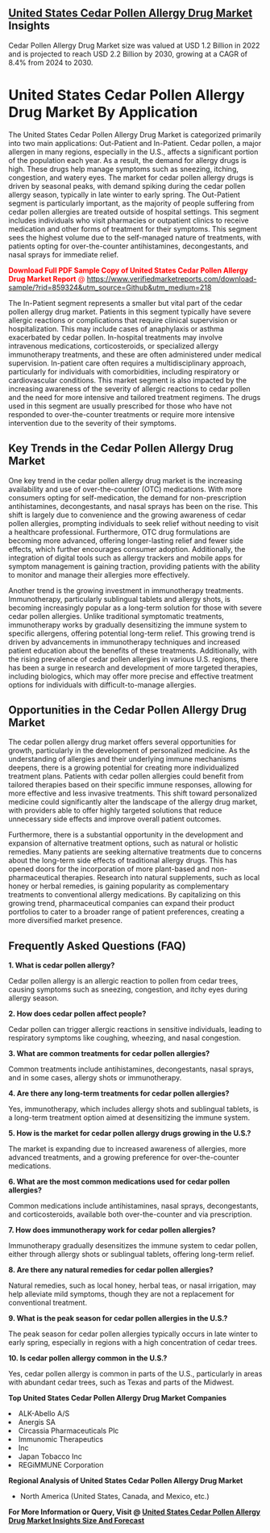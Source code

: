 <h2><a href="https://www.verifiedmarketreports.com/download-sample/?rid=859324&amp;utm_source=Github&amp;utm_medium=218" target="_blank">United States Cedar Pollen Allergy Drug Market</a> Insights</h2><p>Cedar Pollen Allergy Drug Market size was valued at USD 1.2 Billion in 2022 and is projected to reach USD 2.2 Billion by 2030, growing at a CAGR of 8.4% from 2024 to 2030.</p><p><h1>United States Cedar Pollen Allergy Drug Market By Application</h1> <p>The United States Cedar Pollen Allergy Drug Market is categorized primarily into two main applications: Out-Patient and In-Patient. Cedar pollen, a major allergen in many regions, especially in the U.S., affects a significant portion of the population each year. As a result, the demand for allergy drugs is high. These drugs help manage symptoms such as sneezing, itching, congestion, and watery eyes. The market for cedar pollen allergy drugs is driven by seasonal peaks, with demand spiking during the cedar pollen allergy season, typically in late winter to early spring. The Out-Patient segment is particularly important, as the majority of people suffering from cedar pollen allergies are treated outside of hospital settings. This segment includes individuals who visit pharmacies or outpatient clinics to receive medication and other forms of treatment for their symptoms. This segment sees the highest volume due to the self-managed nature of treatments, with patients opting for over-the-counter antihistamines, decongestants, and nasal sprays for immediate relief.</p> <p><p><span class=""><span style="color: #ff0000;"><strong>Download Full PDF Sample Copy of United States Cedar Pollen Allergy Drug Market Report</strong> @ </span><a href="https://www.verifiedmarketreports.com/download-sample/?rid=859324&amp;utm_source=Github&amp;utm_medium=218" target="_blank">https://www.verifiedmarketreports.com/download-sample/?rid=859324&amp;utm_source=Github&amp;utm_medium=218</a></span></p></p> <p>The In-Patient segment represents a smaller but vital part of the cedar pollen allergy drug market. Patients in this segment typically have severe allergic reactions or complications that require clinical supervision or hospitalization. This may include cases of anaphylaxis or asthma exacerbated by cedar pollen. In-hospital treatments may involve intravenous medications, corticosteroids, or specialized allergy immunotherapy treatments, and these are often administered under medical supervision. In-patient care often requires a multidisciplinary approach, particularly for individuals with comorbidities, including respiratory or cardiovascular conditions. This market segment is also impacted by the increasing awareness of the severity of allergic reactions to cedar pollen and the need for more intensive and tailored treatment regimens. The drugs used in this segment are usually prescribed for those who have not responded to over-the-counter treatments or require more intensive intervention due to the severity of their symptoms.</p> <h2>Key Trends in the Cedar Pollen Allergy Drug Market</h2> <p>One key trend in the cedar pollen allergy drug market is the increasing availability and use of over-the-counter (OTC) medications. With more consumers opting for self-medication, the demand for non-prescription antihistamines, decongestants, and nasal sprays has been on the rise. This shift is largely due to convenience and the growing awareness of cedar pollen allergies, prompting individuals to seek relief without needing to visit a healthcare professional. Furthermore, OTC drug formulations are becoming more advanced, offering longer-lasting relief and fewer side effects, which further encourages consumer adoption. Additionally, the integration of digital tools such as allergy trackers and mobile apps for symptom management is gaining traction, providing patients with the ability to monitor and manage their allergies more effectively.</p> <p>Another trend is the growing investment in immunotherapy treatments. Immunotherapy, particularly sublingual tablets and allergy shots, is becoming increasingly popular as a long-term solution for those with severe cedar pollen allergies. Unlike traditional symptomatic treatments, immunotherapy works by gradually desensitizing the immune system to specific allergens, offering potential long-term relief. This growing trend is driven by advancements in immunotherapy techniques and increased patient education about the benefits of these treatments. Additionally, with the rising prevalence of cedar pollen allergies in various U.S. regions, there has been a surge in research and development of more targeted therapies, including biologics, which may offer more precise and effective treatment options for individuals with difficult-to-manage allergies.</p> <h2>Opportunities in the Cedar Pollen Allergy Drug Market</h2> <p>The cedar pollen allergy drug market offers several opportunities for growth, particularly in the development of personalized medicine. As the understanding of allergies and their underlying immune mechanisms deepens, there is a growing potential for creating more individualized treatment plans. Patients with cedar pollen allergies could benefit from tailored therapies based on their specific immune responses, allowing for more effective and less invasive treatments. This shift toward personalized medicine could significantly alter the landscape of the allergy drug market, with providers able to offer highly targeted solutions that reduce unnecessary side effects and improve overall patient outcomes.</p> <p>Furthermore, there is a substantial opportunity in the development and expansion of alternative treatment options, such as natural or holistic remedies. Many patients are seeking alternative treatments due to concerns about the long-term side effects of traditional allergy drugs. This has opened doors for the incorporation of more plant-based and non-pharmaceutical therapies. Research into natural supplements, such as local honey or herbal remedies, is gaining popularity as complementary treatments to conventional allergy medications. By capitalizing on this growing trend, pharmaceutical companies can expand their product portfolios to cater to a broader range of patient preferences, creating a more diversified market presence.</p> <h2>Frequently Asked Questions (FAQ)</h2> <p><b>1. What is cedar pollen allergy?</b></p> <p>Cedar pollen allergy is an allergic reaction to pollen from cedar trees, causing symptoms such as sneezing, congestion, and itchy eyes during allergy season.</p> <p><b>2. How does cedar pollen affect people?</b></p> <p>Cedar pollen can trigger allergic reactions in sensitive individuals, leading to respiratory symptoms like coughing, wheezing, and nasal congestion.</p> <p><b>3. What are common treatments for cedar pollen allergies?</b></p> <p>Common treatments include antihistamines, decongestants, nasal sprays, and in some cases, allergy shots or immunotherapy.</p> <p><b>4. Are there any long-term treatments for cedar pollen allergies?</b></p> <p>Yes, immunotherapy, which includes allergy shots and sublingual tablets, is a long-term treatment option aimed at desensitizing the immune system.</p> <p><b>5. How is the market for cedar pollen allergy drugs growing in the U.S.?</b></p> <p>The market is expanding due to increased awareness of allergies, more advanced treatments, and a growing preference for over-the-counter medications.</p> <p><b>6. What are the most common medications used for cedar pollen allergies?</b></p> <p>Common medications include antihistamines, nasal sprays, decongestants, and corticosteroids, available both over-the-counter and via prescription.</p> <p><b>7. How does immunotherapy work for cedar pollen allergies?</b></p> <p>Immunotherapy gradually desensitizes the immune system to cedar pollen, either through allergy shots or sublingual tablets, offering long-term relief.</p> <p><b>8. Are there any natural remedies for cedar pollen allergies?</b></p> <p>Natural remedies, such as local honey, herbal teas, or nasal irrigation, may help alleviate mild symptoms, though they are not a replacement for conventional treatment.</p> <p><b>9. What is the peak season for cedar pollen allergies in the U.S.?</b></p> <p>The peak season for cedar pollen allergies typically occurs in late winter to early spring, especially in regions with a high concentration of cedar trees.</p> <p><b>10. Is cedar pollen allergy common in the U.S.?</b></p> <p>Yes, cedar pollen allergy is common in parts of the U.S., particularly in areas with abundant cedar trees, such as Texas and parts of the Midwest.</p> </p><p><strong>Top United States Cedar Pollen Allergy Drug Market Companies</strong></p><div data-test-id=""><p><li>ALK-Abello A/S</li><li> Anergis SA</li><li> Circassia Pharmaceuticals Plc</li><li> Immunomic Therapeutics</li><li> Inc</li><li> Japan Tobacco Inc</li><li> REGiMMUNE Corporation</li></p><div><strong>Regional Analysis of&nbsp;United States Cedar Pollen Allergy Drug Market</strong></div><ul><li dir="ltr"><p dir="ltr">North America&nbsp;(United States, Canada, and Mexico, etc.)</p></li></ul><p><strong>For More Information or Query, Visit @&nbsp;</strong><strong><a href="https://www.verifiedmarketreports.com/product/cedar-pollen-allergy-drug-market/?utm_source=Github&amp;utm_medium=218" target="_blank">United States Cedar Pollen Allergy Drug Market Insights Size And Forecast</a></strong></p></div>
